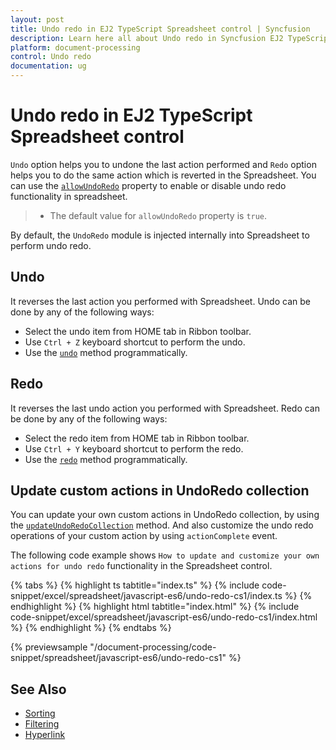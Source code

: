 ```yaml
---
layout: post
title: Undo redo in EJ2 TypeScript Spreadsheet control | Syncfusion
description: Learn here all about Undo redo in Syncfusion EJ2 TypeScript Spreadsheet control of Syncfusion Essential JS 2 and more.
platform: document-processing
control: Undo redo 
documentation: ug
---
```


# Undo redo in EJ2 TypeScript Spreadsheet control

`Undo` option helps you to undone the last action performed and `Redo` option helps you to do the same action which is reverted in the Spreadsheet. You can use the [`allowUndoRedo`](https://ej2.syncfusion.com/documentation/api/spreadsheet/#allowundoredo) property to enable or disable undo redo functionality in spreadsheet.

> * The default value for `allowUndoRedo` property is `true`.

By default, the `UndoRedo` module is injected internally into Spreadsheet to perform undo redo.

## Undo

It reverses the last action you performed with Spreadsheet. Undo can be done by any of the following ways:

* Select the undo item from HOME tab in Ribbon toolbar.
* Use `Ctrl + Z` keyboard shortcut to perform the undo.
* Use the [`undo`](https://ej2.syncfusion.com/documentation/api/spreadsheet/#undo) method programmatically.

## Redo

It reverses the last undo action you performed with Spreadsheet. Redo can be done by any of the following ways:

* Select the redo item from HOME tab in Ribbon toolbar.
* Use `Ctrl + Y` keyboard shortcut to perform the redo.
* Use the [`redo`](https://ej2.syncfusion.com/documentation/api/spreadsheet/#redo) method programmatically.

## Update custom actions in UndoRedo collection

You can update your own custom actions in UndoRedo collection, by using the [`updateUndoRedoCollection`](https://ej2.syncfusion.com/documentation/api/spreadsheet/#updateundoredocollection) method. And also customize the undo redo operations of your custom action by using `actionComplete` event.

The following code example shows `How to update and customize your own actions for undo redo` functionality in the Spreadsheet control.

{% tabs %}
{% highlight ts tabtitle="index.ts" %}
{% include code-snippet/excel/spreadsheet/javascript-es6/undo-redo-cs1/index.ts %}
{% endhighlight %}
{% highlight html tabtitle="index.html" %}
{% include code-snippet/excel/spreadsheet/javascript-es6/undo-redo-cs1/index.html %}
{% endhighlight %}
{% endtabs %}
        
{% previewsample "/document-processing/code-snippet/spreadsheet/javascript-es6/undo-redo-cs1" %}

## See Also

* [Sorting](./sort)
* [Filtering](./filter)
* [Hyperlink](./link)